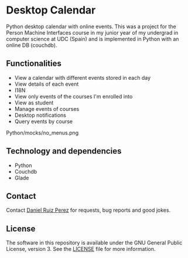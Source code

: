 Desktop Calendar
============

Python desktop calendar with online events. This was a project for the Person Machine Interfaces course in my junior year of my undergrad in computer science at UDC (Spain) and is implemented in Python with an online DB (couchdb). 


## Functionalities

- View a calendar with different events stored in each day 
- View details of each event
- I18N
- View only events of the courses I'm enrolled into
- View as student
- Manage events of courses
- Desktop notifications
- Query events by course

Python/mocks/no_menus.png

## Technology and dependencies

- Python
- Couchdb
- Glade



## Contact

Contact [Daniel Ruiz Perez](mailto:druiz072@fiu.edu) for requests, bug reports and good jokes.


## License

The software in this repository is available under the GNU General Public License, version 3. See the [LICENSE](https://github.com/DaniRuizPerez/RESTandSOAPLetsBonusClone/blob/master/LICENSE) file for more information.



